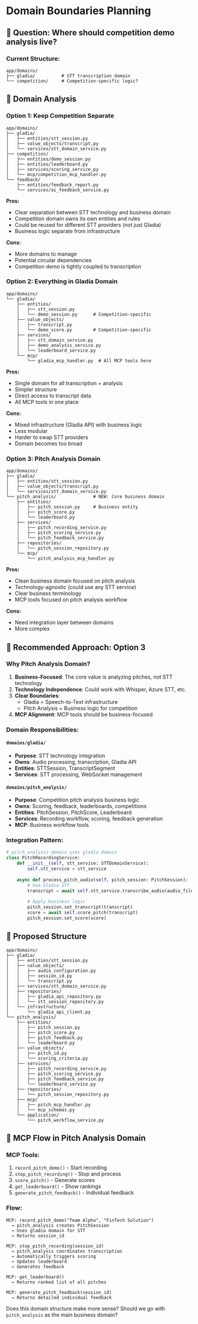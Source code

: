 # Domain Boundaries Planning

## 🎯 Question: Where should competition demo analysis live?

### Current Structure:
```
app/domains/
├── gladia/          # STT transcription domain
└── competition/     # Competition-specific logic?
```

## 🤔 Domain Analysis

### Option 1: Keep Competition Separate
```
app/domains/
├── gladia/
│   ├── entities/stt_session.py
│   ├── value_objects/transcript.py
│   └── services/stt_domain_service.py
├── competition/
│   ├── entities/demo_session.py
│   ├── entities/leaderboard.py
│   ├── services/scoring_service.py
│   └── mcp/competition_mcp_handler.py
└── feedback/
    ├── entities/feedback_report.py
    └── services/ai_feedback_service.py
```

**Pros:**
- Clear separation between STT technology and business domain
- Competition domain owns its own entities and rules
- Could be reused for different STT providers (not just Gladia)
- Business logic separate from infrastructure

**Cons:**
- More domains to manage
- Potential circular dependencies
- Competition demo is tightly coupled to transcription

### Option 2: Everything in Gladia Domain
```
app/domains/
└── gladia/
    ├── entities/
    │   ├── stt_session.py
    │   └── demo_session.py      # Competition-specific
    ├── value_objects/
    │   ├── transcript.py
    │   └── demo_score.py        # Competition-specific
    ├── services/
    │   ├── stt_domain_service.py
    │   ├── demo_analysis_service.py
    │   └── leaderboard_service.py
    └── mcp/
        └── gladia_mcp_handler.py  # All MCP tools here
```

**Pros:**
- Single domain for all transcription + analysis
- Simpler structure
- Direct access to transcript data
- All MCP tools in one place

**Cons:**
- Mixed infrastructure (Gladia API) with business logic
- Less modular
- Harder to swap STT providers
- Domain becomes too broad

### Option 3: Pitch Analysis Domain
```
app/domains/
├── gladia/
│   ├── entities/stt_session.py
│   ├── value_objects/transcript.py
│   └── services/stt_domain_service.py
└── pitch_analysis/              # NEW: Core business domain
    ├── entities/
    │   ├── pitch_session.py     # Business entity
    │   ├── pitch_score.py
    │   └── leaderboard.py
    ├── services/
    │   ├── pitch_recording_service.py
    │   ├── pitch_scoring_service.py
    │   └── pitch_feedback_service.py
    ├── repositories/
    │   └── pitch_session_repository.py
    └── mcp/
        └── pitch_analysis_mcp_handler.py
```

**Pros:**
- Clean business domain focused on pitch analysis
- Technology-agnostic (could use any STT service)
- Clear business terminology
- MCP tools focused on pitch analysis workflow

**Cons:**
- Need integration layer between domains
- More complex

## 🎯 Recommended Approach: Option 3

### Why Pitch Analysis Domain?

1. **Business-Focused**: The core value is analyzing pitches, not STT technology
2. **Technology Independence**: Could work with Whisper, Azure STT, etc.
3. **Clear Boundaries**: 
   - Gladia = Speech-to-Text infrastructure
   - Pitch Analysis = Business logic for competition
4. **MCP Alignment**: MCP tools should be business-focused

### Domain Responsibilities:

#### `domains/gladia/`
- **Purpose**: STT technology integration
- **Owns**: Audio processing, transcription, Gladia API
- **Entities**: STTSession, TranscriptSegment
- **Services**: STT processing, WebSocket management

#### `domains/pitch_analysis/`
- **Purpose**: Competition pitch analysis business logic
- **Owns**: Scoring, feedback, leaderboards, competitions
- **Entities**: PitchSession, PitchScore, Leaderboard
- **Services**: Recording workflow, scoring, feedback generation
- **MCP**: Business workflow tools

### Integration Pattern:
```python
# pitch_analysis domain uses gladia domain
class PitchRecordingService:
    def __init__(self, stt_service: STTDomainService):
        self.stt_service = stt_service
    
    async def process_pitch_audio(self, pitch_session: PitchSession):
        # Use Gladia STT
        transcript = await self.stt_service.transcribe_audio(audio_file)
        
        # Apply business logic
        pitch_session.set_transcript(transcript)
        score = await self.score_pitch(transcript)
        pitch_session.set_score(score)
```

## 🚀 Proposed Structure

```
app/domains/
├── gladia/
│   ├── entities/stt_session.py
│   ├── value_objects/
│   │   ├── audio_configuration.py
│   │   ├── session_id.py
│   │   └── transcript.py
│   ├── services/stt_domain_service.py
│   ├── repositories/
│   │   ├── gladia_api_repository.py
│   │   └── stt_session_repository.py
│   └── infrastructure/
│       └── gladia_api_client.py
└── pitch_analysis/
    ├── entities/
    │   ├── pitch_session.py
    │   ├── pitch_score.py
    │   ├── pitch_feedback.py
    │   └── leaderboard.py
    ├── value_objects/
    │   ├── pitch_id.py
    │   └── scoring_criteria.py
    ├── services/
    │   ├── pitch_recording_service.py
    │   ├── pitch_scoring_service.py
    │   ├── pitch_feedback_service.py
    │   └── leaderboard_service.py
    ├── repositories/
    │   └── pitch_session_repository.py
    ├── mcp/
    │   ├── pitch_mcp_handler.py
    │   └── mcp_schemas.py
    └── application/
        └── pitch_workflow_service.py
```

## 🎪 MCP Flow in Pitch Analysis Domain

### MCP Tools:
1. `record_pitch_demo()` - Start recording
2. `stop_pitch_recording()` - Stop and process
3. `score_pitch()` - Generate scores  
4. `get_leaderboard()` - Show rankings
5. `generate_pitch_feedback()` - Individual feedback

### Flow:
```
MCP: record_pitch_demo("Team Alpha", "FinTech Solution")
  → pitch_analysis creates PitchSession
  → Uses gladia domain for STT
  → Returns session_id

MCP: stop_pitch_recording(session_id)  
  → pitch_analysis coordinates transcription
  → Automatically triggers scoring
  → Updates leaderboard
  → Generates feedback

MCP: get_leaderboard()
  → Returns ranked list of all pitches

MCP: generate_pitch_feedback(session_id)
  → Returns detailed individual feedback
```

Does this domain structure make more sense? Should we go with `pitch_analysis` as the main business domain?